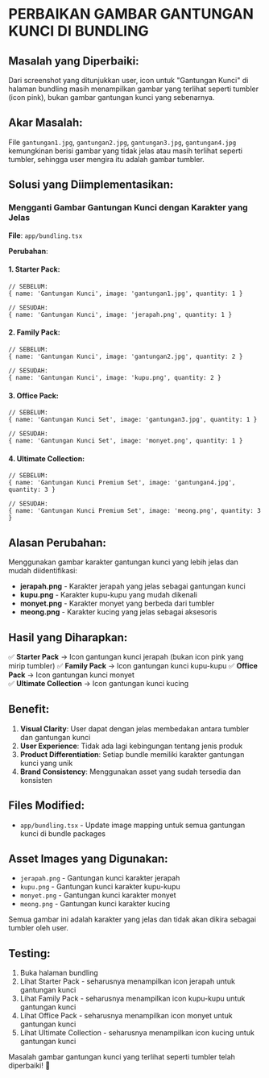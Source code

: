 # PERBAIKAN GAMBAR GANTUNGAN KUNCI DI BUNDLING

## Masalah yang Diperbaiki:
Dari screenshot yang ditunjukkan user, icon untuk "Gantungan Kunci" di halaman bundling masih menampilkan gambar yang terlihat seperti tumbler (icon pink), bukan gambar gantungan kunci yang sebenarnya.

## Akar Masalah:
File `gantungan1.jpg`, `gantungan2.jpg`, `gantungan3.jpg`, `gantungan4.jpg` kemungkinan berisi gambar yang tidak jelas atau masih terlihat seperti tumbler, sehingga user mengira itu adalah gambar tumbler.

## Solusi yang Diimplementasikan:

### Mengganti Gambar Gantungan Kunci dengan Karakter yang Jelas
**File**: `app/bundling.tsx`

**Perubahan**:

#### 1. Starter Pack:
```tsx
// SEBELUM:
{ name: 'Gantungan Kunci', image: 'gantungan1.jpg', quantity: 1 }

// SESUDAH:
{ name: 'Gantungan Kunci', image: 'jerapah.png', quantity: 1 }
```

#### 2. Family Pack:
```tsx
// SEBELUM:
{ name: 'Gantungan Kunci', image: 'gantungan2.jpg', quantity: 2 }

// SESUDAH:
{ name: 'Gantungan Kunci', image: 'kupu.png', quantity: 2 }
```

#### 3. Office Pack:
```tsx
// SEBELUM:
{ name: 'Gantungan Kunci Set', image: 'gantungan3.jpg', quantity: 1 }

// SESUDAH:
{ name: 'Gantungan Kunci Set', image: 'monyet.png', quantity: 1 }
```

#### 4. Ultimate Collection:
```tsx
// SEBELUM:
{ name: 'Gantungan Kunci Premium Set', image: 'gantungan4.jpg', quantity: 3 }

// SESUDAH:
{ name: 'Gantungan Kunci Premium Set', image: 'meong.png', quantity: 3 }
```

## Alasan Perubahan:
Menggunakan gambar karakter gantungan kunci yang lebih jelas dan mudah diidentifikasi:
- **jerapah.png** - Karakter jerapah yang jelas sebagai gantungan kunci
- **kupu.png** - Karakter kupu-kupu yang mudah dikenali
- **monyet.png** - Karakter monyet yang berbeda dari tumbler
- **meong.png** - Karakter kucing yang jelas sebagai aksesoris

## Hasil yang Diharapkan:
✅ **Starter Pack** → Icon gantungan kunci jerapah (bukan icon pink yang mirip tumbler)
✅ **Family Pack** → Icon gantungan kunci kupu-kupu
✅ **Office Pack** → Icon gantungan kunci monyet  
✅ **Ultimate Collection** → Icon gantungan kunci kucing

## Benefit:
1. **Visual Clarity**: User dapat dengan jelas membedakan antara tumbler dan gantungan kunci
2. **User Experience**: Tidak ada lagi kebingungan tentang jenis produk
3. **Product Differentiation**: Setiap bundle memiliki karakter gantungan kunci yang unik
4. **Brand Consistency**: Menggunakan asset yang sudah tersedia dan konsisten

## Files Modified:
- `app/bundling.tsx` - Update image mapping untuk semua gantungan kunci di bundle packages

## Asset Images yang Digunakan:
- `jerapah.png` - Gantungan kunci karakter jerapah
- `kupu.png` - Gantungan kunci karakter kupu-kupu  
- `monyet.png` - Gantungan kunci karakter monyet
- `meong.png` - Gantungan kunci karakter kucing

Semua gambar ini adalah karakter yang jelas dan tidak akan dikira sebagai tumbler oleh user.

## Testing:
1. Buka halaman bundling
2. Lihat Starter Pack - seharusnya menampilkan icon jerapah untuk gantungan kunci
3. Lihat Family Pack - seharusnya menampilkan icon kupu-kupu untuk gantungan kunci
4. Lihat Office Pack - seharusnya menampilkan icon monyet untuk gantungan kunci  
5. Lihat Ultimate Collection - seharusnya menampilkan icon kucing untuk gantungan kunci

Masalah gambar gantungan kunci yang terlihat seperti tumbler telah diperbaiki! 🎉
